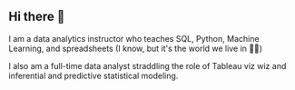 ## Hi there 👋


I am a data analytics instructor who teaches SQL, Python, Machine Learning, and spreadsheets (I know, but it's the world we live in 🤷‍♂️)

I also am a full-time data analyst straddling the role of Tableau viz wiz and inferential and predictive statistical modeling.


